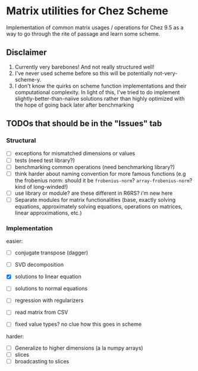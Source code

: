# Matrix utilities for Chez Scheme

Implementation of common matrix usages / operations for Chez 9.5 as a
way to go through the rite of passage and learn some scheme.

## Disclaimer
1. Currently very barebones! And not really structured well! 
2. I've never used scheme before so this will be potentially
not-very-scheme-y. 
3. I don't know the quirks on scheme function implementations and
their computational complexity. In light of this, I've tried to do
implement slightly-better-than-naiive solutions rather than highly
optimized with the hope of going back later after benchmarking

## TODOs that should be in the "Issues" tab
### Structural
* [ ] exceptions for mismatched dimensions or values
* [ ] tests (need test library?)
* [ ] benchmarking common operations (need benchmarking library?)
* [ ] think harder about naming convention for more famous functions
      (e.g the frobenius norm: should it be `frobenius-norm`?
      `array-frobenius-norm`? kind of long-winded!)
* [ ] use library or module? are these different in R6RS? i'm new here
* [ ] Separate modules for matrix functionalities (base, exactly
      solving equations, approximately solving equations, operations
      on matrices, linear approximations, etc.)

### Implementation
easier:
* [ ] conjugate transpose (dagger)
* [ ] SVD decomposition
* [x] solutions to linear equation
* [ ] solutions to normal equations
* [ ] regression with regularizers
* [ ] read matrix from CSV
* [ ] fixed value types? no clue how this goes in scheme


harder:
* [ ] Generalize to higher dimensions (a la numpy arrays)
* [ ] slices
* [ ] broadcasting to slices
